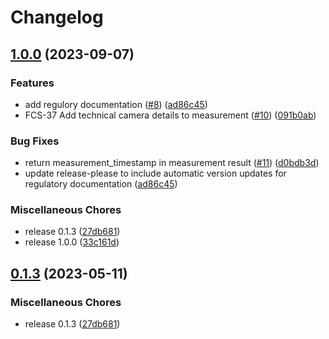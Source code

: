 # Changelog

## [1.0.0](https://github.com/chingor13/ios-camera-sdk/compare/v0.1.3...v1.0.0) (2023-09-07)


### Features

* add regulory documentation ([#8](https://github.com/chingor13/ios-camera-sdk/issues/8)) ([ad86c45](https://github.com/chingor13/ios-camera-sdk/commit/ad86c45aaf25b1629e364b544a5d4ac0abcc29ee))
* FCS-37 Add technical camera details to measurement ([#10](https://github.com/chingor13/ios-camera-sdk/issues/10)) ([091b0ab](https://github.com/chingor13/ios-camera-sdk/commit/091b0ab50f67f32855a19375e4fac9f3047347ec))


### Bug Fixes

* return measurement_timestamp in measurement result ([#11](https://github.com/chingor13/ios-camera-sdk/issues/11)) ([d0bdb3d](https://github.com/chingor13/ios-camera-sdk/commit/d0bdb3dc874a6e61b5843afb143141887b63f396))
* update release-please to include automatic version updates for regulatory documentation ([ad86c45](https://github.com/chingor13/ios-camera-sdk/commit/ad86c45aaf25b1629e364b544a5d4ac0abcc29ee))


### Miscellaneous Chores

* release 0.1.3 ([27db681](https://github.com/chingor13/ios-camera-sdk/commit/27db681ad38d65611ea89f03c1aa9a7adf5c56ec))
* release 1.0.0 ([33c161d](https://github.com/chingor13/ios-camera-sdk/commit/33c161d9fe43de380cf9b35e5c23289ec74e2d60))

## [0.1.3](https://github.com/fibricheck/ios-camera-sdk/compare/v0.1.1...v0.1.3) (2023-05-11)


### Miscellaneous Chores

* release 0.1.3 ([27db681](https://github.com/fibricheck/ios-camera-sdk/commit/27db681ad38d65611ea89f03c1aa9a7adf5c56ec))

